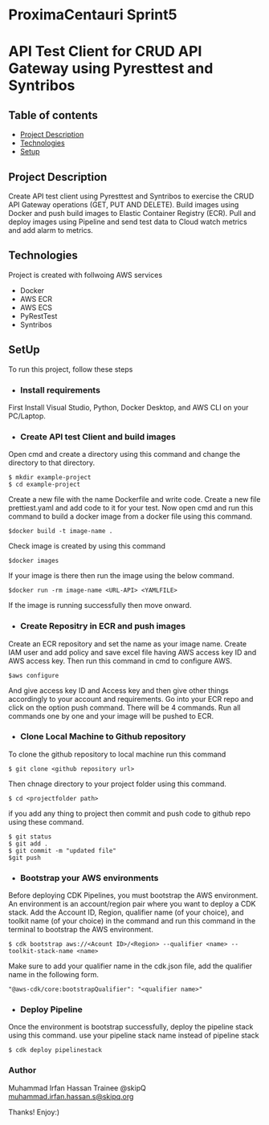 # ProximaCentauri Sprint5
# API Test Client for CRUD API Gateway using Pyresttest and Syntribos 

## Table of contents
* [Project Description](#Project-Description)
* [Technologies](#technologies)
* [Setup](#setup)


## Project Description
Create API test client using Pyresttest and Syntribos to exercise the CRUD API Gateway operations 
(GET, PUT AND DELETE). Build images using Docker and push build images to Elastic Container 
Registry (ECR). Pull and deploy images using Pipeline and send test data to Cloud watch metrics 
and add alarm to metrics. 
  

## Technologies 
Project is created with follwoing AWS services
* Docker 
* AWS ECR 
* AWS ECS 
* PyRestTest 
* Syntribos 


## SetUp
To run this project, follow these steps 
* ###  Install requirements
First Install Visual Studio, Python, Docker Desktop, and AWS CLI on your PC/Laptop. 
* ### Create API test Client and build images
Open cmd and create a directory using this command and change the directory to that 
directory. 
```
$ mkdir example-project
$ cd example-project 
```
Create a new file with the name Dockerfile and write code. 
Create a new file prettiest.yaml and add code to it for your test. 
Now open cmd and run this command to build a docker image from a docker file using 
this command.
```
$docker build -t image-name . 
```
Check image is created by using this command 
```
$docker images
```
If your image is there then run the image using the below command. 
```
$docker run -rm image-name <URL-API> <YAMLFILE>
```
If the image is running successfully then move onward. 
* ### Create Repositry in ECR and push images
Create an ECR repository and set the name as your image name. 
Create IAM user and add policy and save excel file having AWS access key ID and AWS 
access key. Then run this command in cmd to configure AWS.
```
$aws configure
```
And give access key ID and Access key and then give other things accordingly to your 
account and requirements. 
Go into your ECR repo and click on the option push command. There will be 4 commands. 
Run all commands one by one and your image will be pushed to ECR. 

* ### Clone Local Machine to Github repository
To clone the github repository to local machine run this command
```
$ git clone <github repository url>
```
Then chnage directory to your project folder using this command.
```
$ cd <projectfolder path>
```
if you add any thing to project then commit and push code to github repo using these command. 
 ```
 $ git status
 $ git add .
 $ git commit -m "updated file"
 $git push
 ```
* ### Bootstrap your AWS environments
Before deploying CDK Pipelines, you must bootstrap the AWS environment. An environment is an account/region pair where you want to deploy a CDK stack. Add the Account ID, Region, qualifier name (of your choice), and toolkit name (of your choice) in the command and run this command in the terminal to bootstrap the AWS environment.
```
$ cdk bootstrap aws://<Acount ID>/<Region> --qualifier <name> --toolkit-stack-name <name>
```
Make sure to add your qualifier name in the cdk.json file, add the qualifier name in the following form.
```
"@aws-cdk/core:bootstrapQualifier": "<qualifier name>"
```
* ### Deploy Pipeline 
Once the environment is bootstrap successfully, deploy the pipeline stack using this command. use your pipeline stack name instead of pipeline stack  
```
$ cdk deploy pipelinestack
```

### Author
Muhammad Irfan Hassan Trainee @skipQ  muhammad.irfan.hassan.s@skipq.org

Thanks! Enjoy:)
